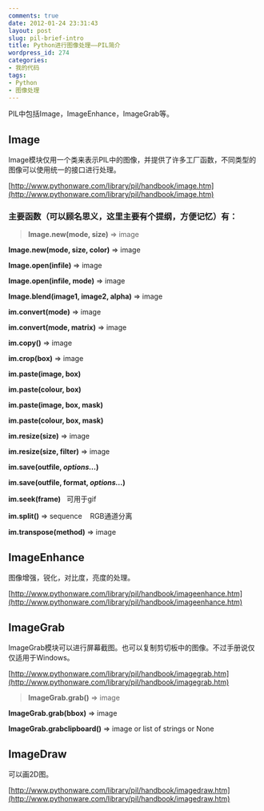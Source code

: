 ```yaml
---
comments: true
date: 2012-01-24 23:31:43
layout: post
slug: pil-brief-intro
title: Python进行图像处理——PIL简介
wordpress_id: 274
categories:
- 我的代码
tags:
- Python
- 图像处理
---
```


PIL中包括Image，ImageEnhance，ImageGrab等。


## Image


Image模块仅用一个类来表示PIL中的图像，并提供了许多工厂函数，不同类型的图像可以使用统一的接口进行处理。

[http://www.pythonware.com/library/pil/handbook/image.htm](http://www.pythonware.com/library/pil/handbook/image.htm)


### 主要函数（可以顾名思义，这里主要有个提纲，方便记忆）有：




> **Image.new(mode, size)** => image

**Image.new(mode, size, color)** => image

**Image.open(infile)** => image

**Image.open(infile, mode)** => image

**Image.blend(image1, image2, alpha)** => image<!-- more -->

**im.convert(mode)** => image

**im.convert(mode, matrix)** => image

**im.copy()** => image

**im.crop(box)** => image

**im.paste(image, box)**

**im.paste(colour, box)**

**im.paste(image, box, mask)**

**im.paste(colour, box, mask)**

**im.resize(size)** => image

**im.resize(size, filter)** => image

**im.save(outfile, _options..._)**

**im.save(outfile, format, _options..._)**

**im.seek(frame)**   可用于gif

**im.split()** => sequence    RGB通道分离

**im.transpose(method)** => image




## ImageEnhance


图像增强，锐化，对比度，亮度的处理。

[http://www.pythonware.com/library/pil/handbook/imageenhance.htm](http://www.pythonware.com/library/pil/handbook/imageenhance.htm)




## ImageGrab


ImageGrab模块可以进行屏幕截图。也可以复制剪切板中的图像。不过手册说仅仅适用于Windows。

[http://www.pythonware.com/library/pil/handbook/imagegrab.htm](http://www.pythonware.com/library/pil/handbook/imagegrab.htm)


> **ImageGrab.grab()** => image

**ImageGrab.grab(bbox)** => image

**ImageGrab.grabclipboard()** => image or list of strings or None





## ImageDraw


可以画2D图。

[http://www.pythonware.com/library/pil/handbook/imagedraw.htm](http://www.pythonware.com/library/pil/handbook/imagedraw.htm)
